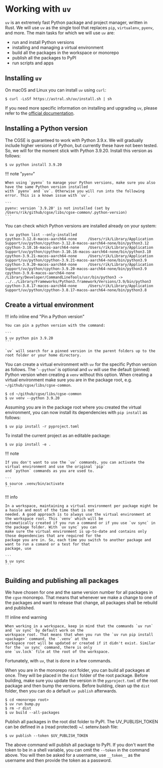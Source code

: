 
# Working with `uv`

`uv` is an extremely fast Python package and project manager, written in Rust. We will use `uv` as the single tool that replaces `pip`, `virtualenv`, `pyenv`, and more. The main tasks for which we will use `uv` are:

- run and install Python versions
- installing and managing a virtual environment
- build all the packages in the workspace or monorepo
- publish all the packages to PyPI
- run scripts and apps

## Installing `uv`

On macOS and Linux you can install `uv` using `curl`:

```shell
$ curl -LsSf https://astral.sh/uv/install.sh | sh
```

If you need more specific information on installing and upgrading `uv`, please refer to the [official documentation](https://docs.astral.sh/uv/getting-started/installation/).


## Installing a Python version

The CGSE is guaranteed to work with Python 3.9.x. We will gradually include higher versions of Python, but currently 
these have not been tested. So, we will for the moment stick with Python 3.9.20. Install this version as follows:

```shell
$ uv python install 3.9.20
```

!!! note "`pyenv`"

    When using `pyenv` to manage your Python versions, make sure you also have the same Python version installed 
    with `pyenv` and `uv`. Otherwise you will run into the following error. This is a known issue with `uv`.

    ```
    pyenv: version `3.9.20' is not installed (set by /Users/rik/github/cgse/libs/cgse-common/.python-version)
    ```

You can check which Python versions are installed already on your system:

```shell
$ uv python list --only-installed
cpython-3.12.8-macos-aarch64-none     /Users/rik/Library/Application Support/uv/python/cpython-3.12.8-macos-aarch64-none/bin/python3.12
cpython-3.10.16-macos-aarch64-none    /Users/rik/Library/Application Support/uv/python/cpython-3.10.16-macos-aarch64-none/bin/python3.10
cpython-3.9.21-macos-aarch64-none     /Users/rik/Library/Application Support/uv/python/cpython-3.9.21-macos-aarch64-none/bin/python3.9
cpython-3.9.20-macos-aarch64-none     /Users/rik/Library/Application Support/uv/python/cpython-3.9.20-macos-aarch64-none/bin/python3.9
cpython-3.9.6-macos-aarch64-none      /Library/Developer/CommandLineTools/usr/bin/python3 -> ../../Library/Frameworks/Python3.framework/Versions/3.9/bin/python3
cpython-3.8.17-macos-aarch64-none     /Users/rik/Library/Application Support/uv/python/cpython-3.8.17-macos-aarch64-none/bin/python3.8
```

## Create a virtual environment

!!! info inline end "Pin a Python version"

    You can pin a python version with the command:

    ```
    $ uv python pin 3.9.20
    ```

    `uv` will search for a pinned version in the parent folders up to the root folder or your home directory.


You can create a virtual environment with `uv` for the specific Python version as follows. The '`--python`' is optional 
and `uv` will use the default (pinned) Python version when creating a `venv` without this option. When creating a 
virtual environment make sure you are in the package root, e.g. `~/github/cgse/libs/cgse-common`.

```shell
$ cd ~/github/cgse/libs/cgse-common
$ uv venv --python 3.9.20
```

Assuming you are in the package root where you created the virtual environment, you can now install its dependencies 
with `pip install` as follows:

```shell
$ uv pip install -r pyproject.toml
```

To install the current project as an editable package:

```shell
$ uv pip install -e .
```

!!! note 

    If you don't want to use the `uv` commands, you can activate the virtual environment and use the original `pip` 
    and `python` commands as you are used to.

    ```
    $ source .venv/bin/activate
    ```

!!! info

    In a workspace, maintaining a virtual environment per package might be a hassle and most of the time that is not 
    needed. A good approach is to always use the virtual environment at the workspace root. This `venv` which will be 
    automatically created if you run a command or if you use `uv sync` in the package folder. With `uv sync` you can 
    make sure the virtual environment is up-to-date and contains only those dependencies that are required for the 
    package you are in. So, each time you switch to another package and want to run a comand or a test for that 
    package, use 

    ```
    $ uv sync
    ```

## Building and publishing all packages

We have chosen for one and the same version number for all packages in the `cgse` monorepo. That means that whenever 
we make a change to one of the packages and want to release that change, all packages shall be rebuild and published.

!!! inline end warning

    When working in a workspace, keep in mind that the commands `uv run` and `uv sync` by default work on the 
    workspace root. That means that when you run the `uv run pip install <package>` command, the `.venv` at the 
    workspace root will be updated or created if it didn't exist. Similar for the `uv sync` command, there is only 
    one `uv.lock` file at the root of the workspace.  

Fortunately, with `uv`, that is done in a few commands.

When you are in the monorepo root folder, you can build all packages at once. They will be placed in the `dist` folder 
of the root package. Before building, make sure you update the version in the `pyproject.toml` of the root package 
and then bump the versions. Before building, clean up the `dist` folder, then you can do a default `uv publish` afterwards.

```shell
$ cd <monorepo root>
$ uv run bump.py
$ rm -r dist
$ uv build --all-packages
```

Publish all packages in the root dist folder to PyPI. The UV_PUBLISH_TOKEN can be defined in a (read protected) ~/.
setenv.bash file:

```shell
$ uv publish --token $UV_PUBLISH_TOKEN
```

The above command will publish all package to PyPI. If you don't want the token to be in a shell variable, you can 
omit the `--token` in the command above. You will then be asked for a username, use `__token__` as the username and 
then provide the token as a password.
